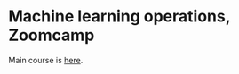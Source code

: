# Machine learning operations, Zoomcamp

Main course is [here](https://github.com/DataTalksClub/mlops-zoomcamp/tree/main).